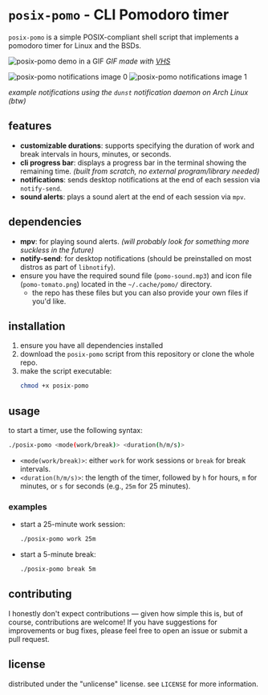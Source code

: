 # `posix-pomo` - CLI Pomodoro timer 

`posix-pomo` is a simple POSIX-compliant shell script that implements a pomodoro timer for Linux and the BSDs.

![posix-pomo demo in a GIF](https://aedrielkylejavier.me/assets/posix-pomo.gif)
*GIF made with [VHS](https://github.com/charmbracelet/vhs)*

![posix-pomo notifications image 0](https://aedrielkylejavier.me/assets/posix-pomo-notif0.png)
![posix-pomo notifications image 1](https://aedrielkylejavier.me/assets/posix-pomo-notif1.png)

*example notifications using the `dunst` notification daemon on Arch Linux (btw)*

## features

- **customizable durations**: supports specifying the duration of work and break intervals in hours, minutes, or seconds.
- **cli progress bar**: displays a progress bar in the terminal showing the remaining time. *(built from scratch, no external program/library needed)*
- **notifications**: sends desktop notifications at the end of each session via `notify-send`.
- **sound alerts**: plays a sound alert at the end of each session via `mpv`.

## dependencies

- **mpv**: for playing sound alerts. *(will probably look for something more suckless in the future)*
- **notify-send**: for desktop notifications (should be preinstalled on most distros as part of `libnotify`).
- ensure you have the required sound file (`pomo-sound.mp3`) and icon file (`pomo-tomato.png`) located in the `~/.cache/pomo/` directory.
    * the repo has these files but you can also provide your own files if you'd like.

## installation

1. ensure you have all dependencies installed
2. download the `posix-pomo` script from this repository or clone the whole repo.
3. make the script executable:
   ```bash
   chmod +x posix-pomo
   ```

## usage

to start a timer, use the following syntax:

```bash
./posix-pomo <mode(work/break)> <duration(h/m/s)>
```

- `<mode(work/break)>`: either `work` for work sessions or `break` for break intervals.
- `<duration(h/m/s)>`: the length of the timer, followed by `h` for hours, `m` for minutes, or `s` for seconds (e.g., `25m` for 25 minutes).

### examples

- start a 25-minute work session:
  ```bash
  ./posix-pomo work 25m
  ```
- start a 5-minute break:
  ```bash
  ./posix-pomo break 5m
  ```

## contributing

I honestly don't expect contributions — given how simple this is, but of course, contributions are welcome! If you have suggestions for improvements or bug fixes, please feel free to open an issue or submit a pull request.

## license

distributed under the "unlicense" license. see `LICENSE` for more information.
